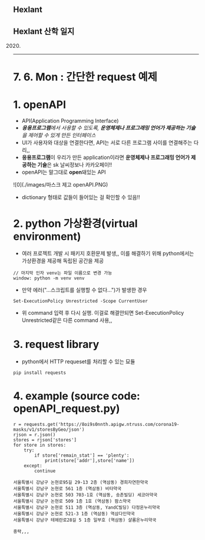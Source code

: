 ## Hexlant 
Hexlant 산학 일지  
---
2020.
---
# 7. 6. Mon : 간단한 request 예제  
# 1. openAPI
- API(Application Programming Interface)  
- _**응용프로그램**에서 사용할 수 있도록, **운영체제나 프로그래밍 언어가 제공하는 기술**을 제어할 수 있게 만든 인터페이스_  
- UI가 사용자와 대상을 연결한다면, API는 서로 다른 프로그램 사이를 연결해주는 다리,,
- **응용프로그램**이 우리가 만든 application이라면 **운영체제나 프로그래밍 언어가 제공하는 기술**은 sk 날씨정보나 카카오페이!!
- openAPI는 말그대로 **open**돼있는 API  

![0](./images/마스크 제고 openAPI.PNG)    
- dictionary 형태로 값들이 들어있는 걸 확인할 수 있음!!




# 2. python 가상환경(virtual environment)  
- 여러 프로젝트 개발 시 패키지 호환문제 발생,, 이를 해결하기 위해 python에서는 가상환경을 제공해 독립된 공간을 제공  

```
// 마지막 인자 venv는 파일 이름으로 변경 가능  
window: python -m venv venv
```  
- 만약 에러("...스크립트를 실행할 수 없다...")가 발생한 경우

```
Set-ExecutionPolicy Unrestricted -Scope CurrentUser
```

- 위 command 입력 후 다시 실행. 이걸로 해결안되면 Set-ExecutionPolicy Unrestricted같은 다른 command 사용,,




# 3. request library
- python에서 HTTP requeset를 처리할 수 있는 묘듈

```
pip install requests
```




# 4. example (source code: openAPI_request.py)  
```
r = requests.get('https://8oi9s0nnth.apigw.ntruss.com/corona19-masks/v1/storesByGeo/json')
rjson = r.json()
stores = rjson['stores']
for store in stores:
    try:
        if store['remain_stat'] == 'plenty':
            print(store['addr'],store['name'])
    except:
        continue
```  

```
서울특별시 강남구 논현로95길 29-13 2층 (역삼동) 경희자연한약국  
서울특별시 강남구 논현로 561 1층 (역삼동) 비타약국  
서울특별시 강남구 논현로 503 703-1호 (역삼동, 송촌빌딩) 세코아약국  
서울특별시 강남구 논현로 509 1층 1호 (역삼동) 팜스약국  
서울특별시 강남구 논현로 511 3층 (역삼동, YandC빌딩) 다정온누리약국  
서울특별시 강남구 논현로 521-3 1층 (역삼동) 역삼다인약국      
서울특별시 강남구 테헤란로28길 5 1층 일부호 (역삼동) 샬롬온누리약국  

중략,,,

```